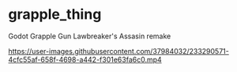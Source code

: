 # grapple_thing
Godot Grapple Gun Lawbreaker's Assasin remake




https://user-images.githubusercontent.com/37984032/233290571-4cfc55af-658f-4698-a442-f301e63fa6c0.mp4

